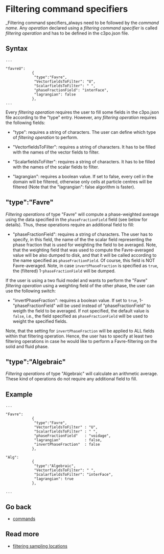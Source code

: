 Filtering command specifiers
======================


_Filtering command specifiers_always need to be followed by the _command name_. Any _operation_ declared using a _filtering command specifier_ is called _filtering operation_ and has to be defined in the c3po.json file.

Syntax  
-------
```
...

"favreU": 
            {
             "type":"Favre",
             "VectorfieldsToFilter": "U",
             "ScalarfieldsToFilter": " ",
             "phaseFractionField": "interFace",
             "lagrangian": false
            },
...

```
Every _filtering operation_ requires the user to fill some fields in the c3po.json file according to the "type" entry. However, any _filtering operation_ requires the following fields:

* "type":                 requires a string of characters. The user can define which type of _filtering operation_ to perform.

* "VectorfieldsToFilter": requires a string of characters. It has to be filled with the names of the vector fields to filter. 

* "ScalarfieldsToFilter": requires a string of characters. It has to be filled with the names of the scalar fields to filter. 

* "lagrangian":           requires a boolean value. If set to false, every cell in the domain will be filtered, otherwise only cells at particle centres will be filtered (Note that the "lagrangian": false algorithm is faster).

"type":"Favre" 
-------
_Filtering operations_ of type "Favre" will compute a phase-weighted average using the data specified in the `phaseFractionField` field (see below for details). Thus, these operations require an additional field to fill:

* "phaseFractionField": requires a string of characters. The user has to specify, in this field, the name of the the scalar field representing the phase fraction that is used for weighting the field to be averaged. Note, that the weighting field that was used to compute the Favre-averaged value will be also dumped to disk, and that it will be called according to the name specified as `phaseFractionField`. Of course, this field is NOT Favre-averaged. Note, in case `invertPhaseFraction` is specified as `true`, the (filtered) 1-`phaseFractionField` will be dumped.

If the user is using a two fluid model and wants to perform the "Favre" _filtering operation_ using a weighting field of the other phase, the user can use the following switch:

* "invertPhaseFraction": requires a boolean value. If set to `true`, 1-"phaseFractionField" will be used instead of "phaseFractionField" to weigth the field to be averaged. If not specified, the default value is `false`, i.e., the field specified as `phaseFractionField` will be used to weight the specified fields.

Note, that the setting for `invertPhaseFraction` will be applied to ALL fields within that filtering operation. Hence, the user has to specify at least two filtering operations in case he would like to perform a Favre-filtering on the solid and fluid phase.

"type":"Algebraic" 
-------
_Filtering operations_ of type "Algebraic" will calculate an arithmetic average. These kind of operations do not require any additional field to fill.

Example
-------
```
...

"Favre": 
            {
             "type":"Favre",
             "VectorfieldsToFilter" : "U",
             "ScalarfieldsToFilter" : " ",
             "phaseFractionField"   : "voidage",
             "lagrangian"           : false,
             "invertPhaseFraction"  : false
            },
   
"Alg": 
            {
             "type":"Algebraic",
             "VectorfieldsToFilter": " ",
             "ScalarfieldsToFilter": "interFace",
             "lagrangian": true
            },
              
...
```

Go back
-----------
 - [commands](10_commandTypes.md) 

Read more
----------
 - [filtering sampling locations](20_samplingLocations.md) 

